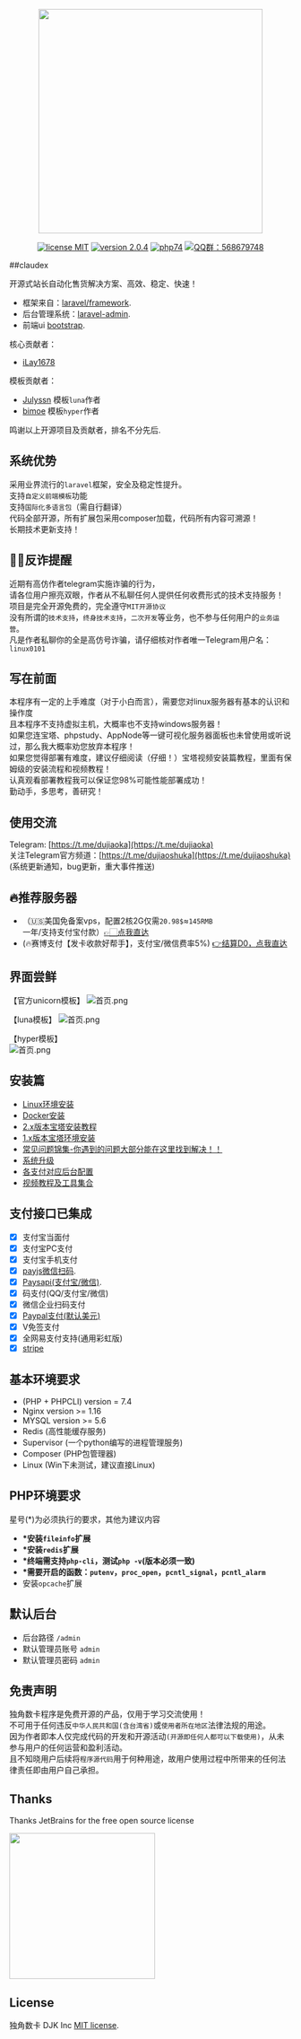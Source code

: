 <p align="center"><img src="https://i.loli.net/2020/04/07/nAzjDJlX7oc5qEw.png" width="400"></p>

<p align="center">
<a href="https://opensource.org/licenses/MIT"><img src="https://img.shields.io/badge/license-MIT-blue" alt="license MIT"></a>
<a href="https://github.com/assimon/dujiaoka/releases/tag/2.0.4"><img src="https://img.shields.io/badge/version-2.0.4-red" alt="version 2.0.4"></a>
<a href="https://www.php.net/releases/7_4_0.php"><img src="https://img.shields.io/badge/PHP-7.4-lightgrey" alt="php74"></a>
<a href="https://shang.qq.com/wpa/qunwpa?idkey=37b6b06f7c941dae20dcd5784088905d6461064d7f33478692f0c4215546cee0"><img src="https://img.shields.io/badge/QQ%E7%BE%A4-568679748-green" alt="QQ群：568679748"></a>
</p>

##claudex

开源式站长自动化售货解决方案、高效、稳定、快速！

- 框架来自：[laravel/framework](https://github.com/laravel/laravel).
- 后台管理系统：[laravel-admin](https://laravel-admin.org/).
- 前端ui [bootstrap](https://getbootstrap.com/).

核心贡献者：
- [iLay1678](https://github.com/iLay1678)

模板贡献者：
- [Julyssn](https://github.com/Julyssn) 模板`luna`作者
- [bimoe](https://github.com/bimoe) 模板`hyper`作者

鸣谢以上开源项目及贡献者，排名不分先后.

## 系统优势

采用业界流行的`laravel`框架，安全及稳定性提升。    
支持`自定义前端模板`功能   
支持`国际化多语言包`（需自行翻译）  
代码全部开源，所有扩展包采用composer加载，代码所有内容可溯源！     
长期技术更新支持！

## 👮‍♂️反诈提醒
近期有高仿作者telegram实施诈骗的行为，        
请各位用户擦亮双眼，作者从不私聊任何人提供任何收费形式的技术支持服务！    
项目是完全开源免费的，完全遵守`MIT开源协议`    
没有所谓的`技术支持`，`终身技术支持`，`二次开发`等业务，也不参与任何用户的`业务运营`。    
凡是作者私聊你的全是高仿号诈骗，请仔细核对作者唯一Telegram用户名：`linux0101`     

## 写在前面
本程序有一定的上手难度（对于小白而言），需要您对linux服务器有基本的认识和操作度   
且本程序不支持虚拟主机，大概率也不支持windows服务器！  
如果您连宝塔、phpstudy、AppNode等一键可视化服务器面板也未曾使用或听说过，那么我大概率劝您放弃本程序！  
如果您觉得部署有难度，建议仔细阅读（仔细！）宝塔视频安装篇教程，里面有保姆级的安装流程和视频教程！   
认真观看部署教程我可以保证您98%可能性能部署成功！  
勤动手，多思考，善研究！

## 使用交流      
Telegram: [https://t.me/dujiaoka](https://t.me/dujiaoka)    
关注Telegram官方频道：[https://t.me/dujiaoshuka](https://t.me/dujiaoshuka) (系统更新通知，bug更新，重大事件推送)

## 🔥推荐服务器 
- （🇺🇸美国免备案vps，配置2核2G仅需`20.98$`≈`145RMB`一年/支持支付宝付款）[👉🏻点我直达](https://my.racknerd.com/aff.php?aff=2745&pid=681)
- (🔥赛博支付【发卡收款好帮手】，支付宝/微信费率5%) [👉结算D0，点我直达](https://t.me/CyberWlD/219)

## 界面尝鲜
【官方unicorn模板】
![首页.png](https://i.loli.net/2021/09/14/NZIl6s9RXbHwkmA.png)

【luna模板】 
![首页.png](https://i.loli.net/2020/10/24/ElKwJFsQy4a9fZi.png)

【hyper模板】  
![首页.png](https://i.loli.net/2021/01/06/nHCSV5PdJIzT6Gy.png)

## 安装篇
- [Linux环境安装](https://github.com/assimon/dujiaoka/wiki/linux_install)
- [Docker安装](https://github.com/assimon/dujiaoka/wiki/docker_install)
- [2.x版本宝塔安装教程](https://github.com/assimon/dujiaoka/wiki/2.x_bt_install)
- [1.x版本宝塔环境安装](https://github.com/assimon/dujiaoka/wiki/1.x_bt_install)
- [常见问题锦集-你遇到的问题大部分能在这里找到解决！！](https://github.com/assimon/dujiaoka/wiki/problems)
- [系统升级](https://github.com/assimon/dujiaoka/wiki/update)
- [各支付对应后台配置](https://github.com/assimon/dujiaoka/wiki/problems#各支付对应配置)
- [视频教程及工具集合](https://pan.dujiaoka.com)

## 支付接口已集成
- [x] 支付宝当面付
- [x] 支付宝PC支付
- [x] 支付宝手机支付
- [x] [payjs微信扫码](http://payjs.cn).
- [x] [Paysapi(支付宝/微信)](https://www.paysapi.com/).
- [x] 码支付(QQ/支付宝/微信)
- [x] 微信企业扫码支付
- [x] [Paypal支付(默认美元)](https://www.paypal.com)
- [x] V免签支付
- [x] 全网易支付支持(通用彩虹版)
- [x] [stripe](https://stripe.com/)

## 基本环境要求

- (PHP + PHPCLI) version = 7.4
- Nginx version >= 1.16
- MYSQL version >= 5.6
- Redis (高性能缓存服务)
- Supervisor (一个python编写的进程管理服务)
- Composer (PHP包管理器)
- Linux (Win下未测试，建议直接Linux)

## PHP环境要求

星号(*)为必须执行的要求，其他为建议内容

- **\*安装`fileinfo`扩展**
- **\*安装`redis`扩展**
- **\*终端需支持`php-cli`，测试`php -v`(版本必须一致)**
- **\*需要开启的函数：`putenv`，`proc_open`，`pcntl_signal`，`pcntl_alarm`**
- 安装`opcache`扩展

## 默认后台

- 后台路径 `/admin`
- 默认管理员账号 `admin`
- 默认管理员密码 `admin`

## 免责声明

独角数卡程序是免费开源的产品，仅用于学习交流使用！       
不可用于任何违反`中华人民共和国(含台湾省)`或`使用者所在地区`法律法规的用途。      
因为作者即本人仅完成代码的开发和开源活动`(开源即任何人都可以下载使用)`，从未参与用户的任何运营和盈利活动。    
且不知晓用户后续将`程序源代码`用于何种用途，故用户使用过程中所带来的任何法律责任即由用户自己承担。      


## Thanks

Thanks JetBrains for the free open source license

<a href="https://www.jetbrains.com/?from=gev" target="_blank">
	<img src="https://i.loli.net/2021/02/08/2aejB8rwNmQR7FG.png" width = "260" align=center />
</a>


## License

独角数卡 DJK Inc [MIT license](https://opensource.org/licenses/MIT).
